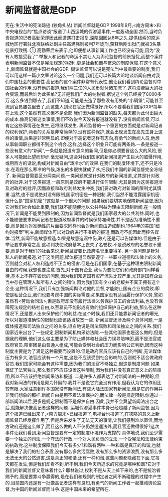 # 新闻监督就是GDP

宪在:生活中的宪法踪迹 (独角扎丛)
新闻监督就是GDP
1998年9月,<南方周末>和中央电视台的“焦点访谈"报道了山西运城的假渗灌事件,一度轰动全国.然而,当时负责报道的记者高勤荣却因此而遭遇打击报复,深陷囹圄达8年之久.提供线索的原运城地区行署驻北京联络处副主任高满强则被判7年徒刑,获释后刚出狱门就被3名暴徒暴打致残.
①
高勤荣后来表示,他即便想从事新闻工作也已经没有可能,因为“没有人敢接受我了".举报人和记者的命运不禁让人为舆论监督的前景担忧,而整个案件表明新闻监督不仅是宪法规定的权利,更是社会和谐与繁荣的制度保障.在这个意义上,新闻监督就是中国社会的GDP.
舆论监督可以说是宪法当中最重要的制度,我们可以用这样一篇小文章讨论这么一个问题,我们还可以长篇大论地谈新闻自由对我们中国社会的重要性.高记者的这个案件非常有代表性,他让我们看到舆论监督对中国社会的作用.没有他的报道,我们两三亿的人民币就付诸东流了.这将浪费巨大的社会资源,而最后谁为此买单?无非是我们广大的纳税者.据说这个钱已经投了8000多万.这么多钱到哪去了,我们不知道,可能是去造了那些没有用处的“小碉堡",可能甚至流到官员腰包里去了,而这些人到现在官还做得挺好.所以不要看我们国家GDP每年在上涨,这个虽然有意义但不是全部.我们因为新闻监督的缺失,每天都为此付出巨大的成本.像高记者这类事情,我们不敢说今天没有报道就没有了.没有新闻监督,可以肯定这些事情还在发生,还将继续发生.
舆论监督的一个重要的方面就是对新闻记者的权利保护,两者的关系是非常简单的.没有这种保护,就会出现发生在高先生身上这样的事情,后果是非常明显的.即便对于高记者这样有志向,有勇气的新闻人员,他想从事新闻职业都得不到这个机会.这样,选择这个职业只可能有两条路.一条是报道一些没有意义的“新闻",一条就是报道有意义的新闻,但是你必须要冒这么大的风险,很多人可能因此望而却步.毫无疑问,这会对我们国家的新闻报道产生巨大的威慑作用,或用西方的话说,构成对新闻自由“泼冷水"的效果.在我们的制度环境下,还不只是冷水.在现在那么寒冷的气候,泼出的水很快就成了冰,把我们中国的新闻监督完全冻结了.
新闻监督需要区分两类问题.一类问题就是针对政府的新闻报道,尤其是针对政府的批评.对于这类报道,一般原则是政府不能进行任何限制.尤其是因为这类报道涉及对政府的批评,因而直接和政府利益发生冲突,我们要对政府对新闻的限制尤其慎重.当然,也不是说绝对没有限制,国家机密是一种限制,我们当然不能泄露国家机密.但什么是“国家机密"?这就是一个很大的问题.如果我们要切实地保障新闻监督,因为它对我们社会如此重要,我们就不能随便地以公共利益为理由去限制新闻.在一般情况下,新闻是不能受到限制的,因为新闻监督就是我们国家最大的公共利益.同时,也不能随便要求新闻记者在报道政府事件的时候保持准确性.并不是因为准确性不重要,而是因为对准确性的片面要求同样也会对新闻自由造成制约.1964年的美国“纽约时报案"判决,新闻媒体可以对政府进行不准确的报道,而政府不能因此而控告媒体.当然,新闻不能故意捏造.如果是故意造谣中伤,政府还是可以告媒体的.但是由于举证要求非常之高,这项判决使政府基本上丧失了名誉权.不是说政府的名誉权不重要,而是对于我们的社会来说,新闻监督要比政府名誉重要得多.
另一类问题是针对私人的新闻报道.对于这类问题,媒体报道显然要遵守一些职业道德和法律上的义务,否则就会对私人权利造成不正当的侵害.但是在我们国家,在基于这种理由限制新闻自由的时候,我想也要注意.首先,对于国有企业,我认为要把它们和政府部门同样看待,基本上不存在毁谤的问题,因为我们知道国有资产流失比较严重,尤其是国有企业当中存在管理人和所有人之间的错位,因为我们国有企业的老板并不真正拥有这个企业.这种情况下,我们只有加强新闻舆论对他的监督,才能防止国有企业的腐败.即使是私营企业,我们也要考虑中国的实际需要.如果国家没有适当履行保护义务,譬如虽然有<劳动合同法>,但是政府却没有履行法律义务保护员工的合法利益,也没有保障宪法规定的结社自由,以至雇员不能形成有效的组织保护自己的利益,那么在这种情况下,还是要人出来保护他们的利益.在这个时候,我们还只能靠新闻记者的曝光,所以对报道准确性的限制也应该适当放宽一些.
新闻监督还涉及两个具体问题,一是媒体报道和司法独立之间的关系,坦白地说是司法腐败和司法独立之间的关系.我们国家近来出台了一些规定,限制新闻机构采访法院.一些其他国家也是这么做的,但是据我的理解,他们这么做主要是为了防止媒体和社会压力误导陪审团,而不是法官或政府官员.陪审团是由普通人组成,可能会受到社会的压力而影响公正判断,因而这种制度主要是为了满足这种需要而设置的.但是政府官员应该有自己的判断,无论媒体压力有多大,法官应该有一个尺度,这是不应该受到社会影响的,否则就不适合做政府官员.我们国家可能会有这种需要,因为我们的法官不够独立,但这是制度问题.如果保证了法官独立,那么我们不应该设置这种限制,因为我们并没有真正意义上的陪审团,所以不应该拒绝新闻采访和报道.
二是许多人都表达了对新闻法的一种期盼,但我对新闻法的作用是颇为怀疑的.我并不是说它完全没有作用,但我认为它的作用比较有限.大家注意到许多国家没有新闻法,有些大陆法国家有新闻法,但是它的作用并非我们想象的那样.新闻自由是用不着法律保护的,而法律一般是规定限制.你通过一部新闻法以后,更多是规定限制而不是保护自由.因此,我并不会冀望新闻法出台之后,就能解决像高记者这样的问题.
运城假渗灌事件本身已经超越了新闻监督,因为这个报道已经出来了,<南方周末>已经报道了,电视台也报道了,在狭隘的意义上新闻监督已经发挥作用了.但是后来发生了无法无天的事情,让我们感到难以置信,而地方政府还是这么做了,而且这么做的人不仅仍然逍遥法外,而且官还做得很好?这次事件让我们看到,新闻监督是要有一定的制度环境作为支撑的.具体地说,我们至少需要一个独立的司法,一个守法的行政,一个对人民负责的立法,一个受宪法和法律约束的执政党.这些制度保障我们今天有多少?和谐有两种.一种和谐是真正的和谐,也就是解决了我们的社会矛盾,没有那么多贪污腐败,没有那么多的资源浪费,没有那么多无法无天的公然迫害,这是真正的和谐.还有一种和谐,这些问题都隐藏在下面,它每天都在发生,但是我们却看不到,听不到.我们今天所追求的究竟是哪种和谐?它对于我们的新闻监督又意味着什么?
耶林说过,权利不是从天上掉下来的,也不是统治者赐予的,而是要靠斗争赢得的,是在我们和规则的制定者之间不断碰撞的过程中产生的.目前国内还是有一批像高记者这样有良知,有勇气的新闻工作者一起推动舆论监督,为中国的新闻监督而斗争.这是中国未来的希望所在.
